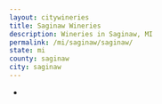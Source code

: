 ```yaml
---
layout: citywineries
title: Saginaw Wineries
description: Wineries in Saginaw, MI
permalink: /mi/saginaw/saginaw/
state: mi
county: saginaw
city: saginaw
---
```

-
